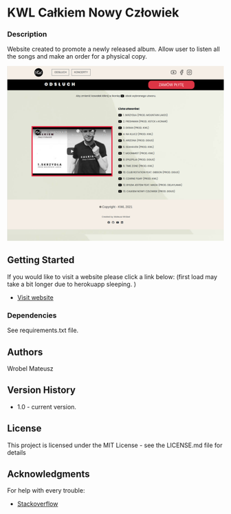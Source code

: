 # KWL Całkiem Nowy Człowiek

### Description
Website created to promote a newly released album. 
Allow user to listen all the songs and make an order for a physical copy.


![image.png](https://github.com/mateuszwwwrobel/KWL_Calkiem_Nowy_Czlowiek/blob/main/static/img/preview.png?raw=true)

## Getting Started

If you would like to visit a website please click a link below:
(first load may take a bit longer due to herokuapp sleeping.
)
* [Visit website](https://kwl-nowy-czlowiek.herokuapp.com/)

### Dependencies

See requirements.txt file. 

## Authors

Wrobel Mateusz

## Version History

* 1.0 - current version. 

## License

This project is licensed under the MIT License - see the LICENSE.md file for details

## Acknowledgments

For help with every trouble:
* [Stackoverflow](https://stackoverflow.com/)
